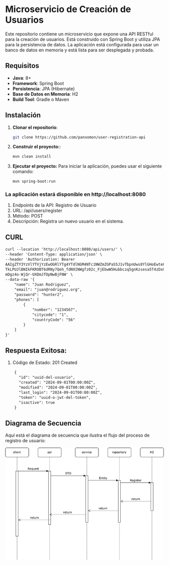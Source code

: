 # Microservicio de Creación de Usuarios

Este repositorio contiene un microservicio que expone una API RESTful para la creación de usuarios. Está construido con Spring Boot y utiliza JPA para la persistencia de datos. La aplicación está configurada para usar un banco de datos en memoria y está lista para ser desplegada y probada.

## Requisitos

- **Java**: 8+
- **Framework**: Spring Boot
- **Persistencia**: JPA (Hibernate)
- **Base de Datos en Memoria**: H2
- **Build Tool**: Gradle o Maven

## Instalación

1. **Clonar el repositorio**:

   ```bash
   git clone https://github.com/panxomon/user-registration-api
   

2. **Construir el proyecto:**:
    ```bash
    mvn clean install

3. **Ejecutar el proyecto:**
   Para iniciar la aplicación, puedes usar el siguiente comando:
    ```bash
    mvn spring-boot:run

### La aplicación estará disponible en http://localhost:8080

1. Endpoints de la API: Registro de Usuario
2. URL: /api/users/register
3. Método: POST
4. Descripción: Registra un nuevo usuario en el sistema.


## CURL

```shell
curl --location 'http://localhost:8080/api/users/' \
--header 'Content-Type: application/json' \
--header 'Authorization: Bearer AAIgZTY3YzVlYTVjYzEwOGRlYTg4YTdlNGM4NTc1NWZmZGPaS5J1vTbpnUws8YlGHoEwte8gqW8AYAdXL107NBIjUbbw-TkLPUJlBNIkFKROBT6dRNy7Qeh_fdN9INWgfz02c_FjEbwW5Hubbczq5gnKzsesa5T4zDxGwozN-mDgz4o-WjQr-UXDmJfOpNwBjFNW' \
--data-raw '{
    "name": "Juan Rodriguez",
    "email": "juan@rodriguez.org",
    "password": "hunter2",
    "phones": [
        {
            "number": "1234567",
            "citycode": "1",
            "countryCode": "56"
        }
    ]
}'
```

## Respuesta Exitosa:

1. Código de Estado: 201 Created
```shell
    {
      "id": "uuid-del-usuario",
      "created": "2024-09-01T00:00:00Z",
      "modified": "2024-09-01T00:00:00Z",
      "last_login": "2024-09-01T00:00:00Z",
      "token": "uuid-o-jwt-del-token",
      "isactive": true
    }
```

## Diagrama de Secuencia

Aquí está el diagrama de secuencia que ilustra el flujo del proceso de registro de usuario:

![Diagrama de Secuencia](diagrams/secuencia.jpg)
